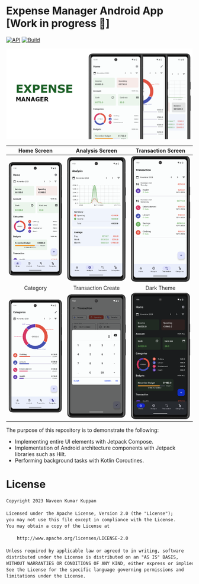Expense Manager Android App [Work in progress 🚧]
==================
[![API](https://img.shields.io/badge/API-21%2B-brightgreen.svg?style=flat)](https://android-arsenal.com/api?level=21)
[![Build](https://github.com/nkuppan/expensemanager/actions/workflows/build.yml/badge.svg)](https://github.com/nkuppan/expensemanager/actions/workflows/build.yml)

![Expense Manager Android](docs/images/splash.png)

|                 Home Screen                 |              Analysis Screen               |             Transaction Screen              |
|:-------------------------------------------:|:------------------------------------------:|:-------------------------------------------:|
|   ![Home Screen](docs/images/image1.png)    | ![Analysis Screen](docs/images/image2.png) | ![XML Bottom Sheet](docs/images/image3.png) |
|                  Category                   |             Transaction Create             |                 Dark Theme                  |
| ![Compose New Page](docs/images/image4.png) | ![Compose Dialog](docs/images/image5.png)  |    ![Dark Theme](docs/images/image6.png)    | 

The purpose of this repository is to demonstrate the following:

- Implementing entire UI elements with Jetpack Compose.
- Implementation of Android architecture components with Jetpack libraries such as Hilt.
- Performing background tasks with Kotlin Coroutines.

# License

```xml
Copyright 2023 Naveen Kumar Kuppan

Licensed under the Apache License, Version 2.0 (the "License");
you may not use this file except in compliance with the License.
You may obtain a copy of the License at

    http://www.apache.org/licenses/LICENSE-2.0

Unless required by applicable law or agreed to in writing, software
distributed under the License is distributed on an "AS IS" BASIS,
WITHOUT WARRANTIES OR CONDITIONS OF ANY KIND, either express or implied.
See the License for the specific language governing permissions and
limitations under the License.
```
